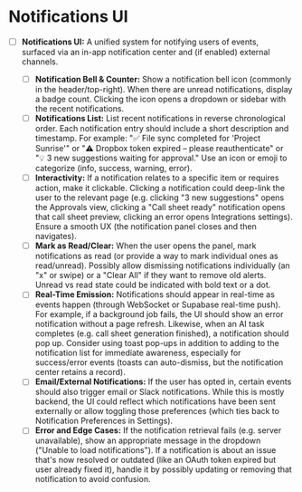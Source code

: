 # Notifications UI

* [ ] **Notifications UI:** A unified system for notifying users of events, surfaced via an in-app notification center and (if enabled) external channels.

  * [ ] **Notification Bell & Counter:** Show a notification bell icon (commonly in the header/top-right). When there are unread notifications, display a badge count. Clicking the icon opens a dropdown or sidebar with the recent notifications.
  * [ ] **Notifications List:** List recent notifications in reverse chronological order. Each notification entry should include a short description and timestamp. For example: "✅ File sync completed for 'Project Sunrise'" or "⚠️ Dropbox token expired – please reauthenticate" or "💡 3 new suggestions waiting for approval." Use an icon or emoji to categorize (info, success, warning, error).
  * [ ] **Interactivity:** If a notification relates to a specific item or requires action, make it clickable. Clicking a notification could deep-link the user to the relevant page (e.g. clicking "3 new suggestions" opens the Approvals view, clicking a "Call sheet ready" notification opens that call sheet preview, clicking an error opens Integrations settings). Ensure a smooth UX (the notification panel closes and then navigates).
  * [ ] **Mark as Read/Clear:** When the user opens the panel, mark notifications as read (or provide a way to mark individual ones as read/unread). Possibly allow dismissing notifications individually (an "x" or swipe) or a "Clear All" if they want to remove old alerts. Unread vs read state could be indicated with bold text or a dot.
  * [ ] **Real-Time Emission:** Notifications should appear in real-time as events happen (through WebSocket or Supabase real-time push). For example, if a background job fails, the UI should show an error notification without a page refresh. Likewise, when an AI task completes (e.g. call sheet generation finished), a notification should pop up. Consider using toast pop-ups in addition to adding to the notification list for immediate awareness, especially for success/error events (toasts can auto-dismiss, but the notification center retains a record).
  * [ ] **Email/External Notifications:** If the user has opted in, certain events should also trigger email or Slack notifications. While this is mostly backend, the UI could reflect which notifications have been sent externally or allow toggling those preferences (which ties back to Notification Preferences in Settings).
  * [ ] **Error and Edge Cases:** If the notification retrieval fails (e.g. server unavailable), show an appropriate message in the dropdown ("Unable to load notifications"). If a notification is about an issue that's now resolved or outdated (like an OAuth token expired but user already fixed it), handle it by possibly updating or removing that notification to avoid confusion.
